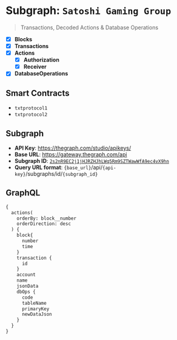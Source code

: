# Subgraph: `Satoshi Gaming Group`

> Transactions, Decoded Actions & Database Operations

- [x] **Blocks**
- [x] **Transactions**
- [x] **Actions**
  - [x] **Authorization**
  - [x] **Receiver**
- [x] **DatabaseOperations**

## Smart Contracts

- `txtprotocol1`
- `txtprotocol2`

## Subgraph

- **API Key**: https://thegraph.com/studio/apikeys/
- **Base URL**: https://gateway.thegraph.com/api
- **Subgraph ID**: [`2s2nR9EC2j1jHJRZHJhLWq5Rm9SZTWawWfA9ec4vX9hn`](https://thegraph.com/explorer/subgraphs/2s2nR9EC2j1jHJRZHJhLWq5Rm9SZTWawWfA9ec4vX9hn?view=Query&chain=arbitrum-one)
- **Query URL format**: `{base_url}`/api/`{api-key}`/subgraphs/id/`{subgraph_id}`

## GraphQL

```graphql
{
  actions(
    orderBy: block__number
    orderDirection: desc
  ) {
    block{
      number
      time
    }
    transaction {
      id
    }
    account
    name
    jsonData
    dbOps {
      code
      tableName
      primaryKey
      newDataJson
    }
  }
}
```

